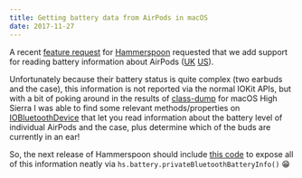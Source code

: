 ```yaml
---
title: Getting battery data from AirPods in macOS
date: 2017-11-27
---
```


A recent [feature request](https://github.com/Hammerspoon/hammerspoon/issues/1608) for [Hammerspoon](http://www.hammerspoon.org) requested that we add support for reading battery information about AirPods ([UK](http://amzn.to/2zxsZSt) [US](http://amzn.to/2zxl2wn)).

Unfortunately because their battery status is quite complex (two earbuds and the case), this information is not reported via the normal IOKit APIs, but with a bit of poking around in the results of [class-dump](http://stevenygard.com/projects/class-dump/) for macOS High Sierra I was able to find some relevant methods/properties on [IOBluetoothDevice](https://developer.apple.com/documentation/iobluetooth/iobluetoothdevice) that let you read information about the battery level of individual AirPods and the case, plus determine which of the buds are currently in an ear!

So, the next release of Hammerspoon should include [this code](https://github.com/Hammerspoon/hammerspoon/commit/e5738e8231b90b0506bbacf62cef6491364c5c22) to expose all of this information neatly via `hs.battery.privateBluetoothBatteryInfo()` 😁
